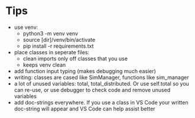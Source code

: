 # Tips
- use venv:
    - python3 -m venv venv
    - source [dir]/venv/bin/activate
    - pip install -r requirements.txt
- place classes in seperate files:
    - clean imports only off classes that you use
    - keeps venv clean
- add function input typing (makes debugging much easier)
- writing: classes are cased like SimManager, functions like sim_manager
- a lot of unused variables: total, total_distributed. Or use self.total so you can re-use, or use debugger to check code and remove unused variables
- add doc-strings everywhere. If you use a class in VS Code your written doc-string will appear and VS Code can help assist better